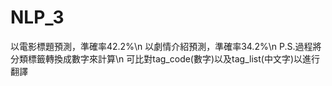# NLP_3
以電影標題預測，準確率42.2%\n
以劇情介紹預測，準確率34.2%\n
P.S.過程將分類標籤轉換成數字來計算\n
    可比對tag_code(數字)以及tag_list(中文字)以進行翻譯
